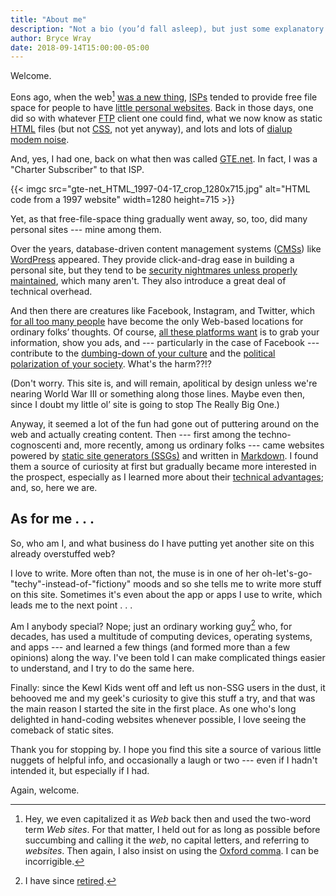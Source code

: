```yaml
---
title: "About me"
description: "Not a bio (you’d fall asleep), but just some explanatory observations."
author: Bryce Wray
date: 2018-09-14T15:00:00-05:00
---
```


Welcome.

Eons ago, when the web[^web] [was a new thing](http://info.cern.ch/hypertext/WWW/TheProject.html), [ISPs](https://en.wikipedia.org/wiki/Internet_service_provider) tended to provide free file space for people to have [little personal websites](https://consumerist.com/2015/03/20/where-did-everyone-from-the-90s-go-when-we-all-got-facebook-and-quit-web-1-0/). Back in those days, one did so with whatever [FTP](https://en.wikipedia.org/wiki/File_Transfer_Protocol) client one could find, what we now know as static [HTML](https://www.w3schools.com/html/html_intro.asp) files (but not [CSS](https://www.w3schools.com/Css/), not yet anyway), and lots and lots of [dialup modem noise](https://en.wikipedia.org/wiki/File:Dial_up_modem_noises.ogg).

[^web]: Hey, we even capitalized it as *Web* back then and used the two-word term *Web sites*. For that matter, I held out for as long as possible before succumbing and calling it the *web*, no capital letters, and referring to *websites*. Then again, I also insist on using the [Oxford comma](https://en.wikipedia.org/wiki/Serial_comma). I can be incorrigible.

And, yes, I had one, back on what then was called [GTE.net](https://en.wikipedia.org/wiki/GTE). In fact, I was a "Charter Subscriber" to that ISP.

{{< imgc src="gte-net_HTML_1997-04-17_crop_1280x715.jpg" alt="HTML code from a 1997 website" width=1280 height=715 >}}

Yet, as that free-file-space thing gradually went away, so, too, did many personal sites --- mine among them.

Over the years, database-driven content management systems ([CMSs](https://en.wikipedia.org/wiki/Web_content_management_system)) like [WordPress](https://wordpress.org) appeared. They provide click-and-drag ease in building a personal site, but they tend to be [security nightmares unless properly maintained](https://ithemes.com/2017/01/16/wordpress-security-issues/), which many aren't. They also introduce a great deal of technical overhead.

And then there are creatures like Facebook, Instagram, and Twitter, which [for all too many people](https://ia.net/topics/take-the-power-back) have become the only Web-based locations for ordinary folks’ thoughts. Of course, [all these platforms want](https://adammclane.com/2013/03/in-social-media-you-are-the-product/) is to grab your information, show you ads, and --- particularly in the case of Facebook --- contribute to the [dumbing-down of your culture](https://www.salon.com/2017/07/16/how-social-media-is-dumbing-down-our-communication/) and the [political polarization of your society](https://www.sciencedirect.com/science/article/pii/S0736585317305208). What's the harm??!?

(Don't worry. This site is, and will remain, apolitical by design unless we're nearing World War III or something along those lines. Maybe even then, since I doubt my little ol’ site is going to stop The Really Big One.)

Anyway, it seemed a lot of the fun had gone out of puttering around on the web and actually creating content. Then --- first among the techno-cognoscenti and, more recently, among us ordinary folks --- came websites powered by [static site generators (SSGs)](https://www.staticgen.com) and written in [Markdown](https://daringfireball.net/projects/markdown/). I found them a source of curiosity at first but gradually became more interested in the prospect, especially as I learned more about their [technical advantages](https://www.makeuseof.com/tag/reasons-ditch-cms-static-site-generator/); and, so, here we are.

## As for me&nbsp;.&nbsp;.&nbsp;.

So, who am I, and what business do I have putting yet another site on this already overstuffed web?

I love to write. More often than not, the muse is in one of her oh-let's-go-"techy"-instead-of-"fictiony" moods and so she tells me to write more stuff on this site. Sometimes it's even about the app or apps I use to write, which leads me to the next point&nbsp;.&nbsp;.&nbsp;.

Am I anybody special? Nope; just an ordinary working guy[^retired] who, for decades, has used a multitude of computing devices, operating systems, and apps --- and learned a few things (and formed more than a few opinions) along the way. I've been told I can make complicated things easier to understand, and I try to do the same here.

[^retired]: I have since [retired](/posts/2021/09/transition/).

Finally: since the Kewl Kids went off and left us non-SSG users in the dust, it behooved me and my geek's curiosity to give this stuff a try, and that was the main reason I started the site in the first place. As one who's long delighted in hand-coding websites whenever possible, I love seeing the comeback of static sites.

Thank you for stopping by. I hope you find this site a source of various little nuggets of helpful info, and occasionally a laugh or two --- even if I hadn't intended it, but especially if I had.

Again, welcome.
